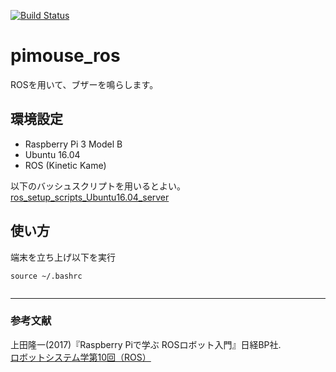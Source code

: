 [![Build Status](https://travis-ci.org/kentokura/raspimouse_ros.svg?branch=master)](https://travis-ci.org/kentokura/raspimouse_ros)
# pimouse_ros

ROSを用いて、ブザーを鳴らします。

## 環境設定
- Raspberry Pi 3 Model B
- Ubuntu 16.04
- ROS (Kinetic Kame)

以下のバッシュスクリプトを用いるとよい。  
[ros_setup_scripts_Ubuntu16.04_server](https://github.com/ryuichiueda/ros_setup_scripts_Ubuntu16.04_server)

## 使い方
端末を立ち上げ以下を実行
```
source ~/.bashrc
```

```

```


 
-----
 ### 参考文献
 
 上田隆一(2017)『Raspberry Piで学ぶ ROSロボット入門』日経BP社.  
 [ロボットシステム学第10回（ROS）](https://www.youtube.com/watch?v=PL85Pw_zQH0)
